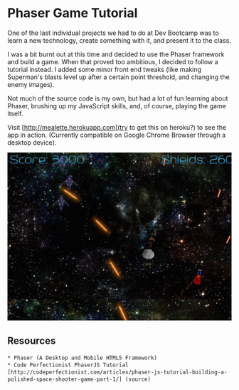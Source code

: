 # Phaser Game Tutorial
One of the last individual projects we had to do at Dev Bootcamp was to learn a new technology, create something with it, and present it to the class.

I was a bit burnt out at this time and decided to use the Phaser framework and build a game. When that proved too ambitious, I decided to follow a tutorial instead. I added some minor front end tweaks (like making Superman's blasts level up after a certain point threshold, and changing the enemy images).

Not much of the source code is my own, but had a lot of fun learning about Phaser, brushing up my JavaScript skills, and, of course, playing the game itself.

Visit [http://mealette.herokuapp.com](try to get this on heroku?) to see the app in action. (Currently compatible on Google Chrome Browser through a desktop device).

![phaser game tutorial](/assets/phaser-game-screen-shot.png)


## Resources
```
* Phaser (A Desktop and Mobile HTML5 Framework)
* Code Perfectionist PhaserJS Tutorial [http://codeperfectionist.com/articles/phaser-js-tutorial-building-a-polished-space-shooter-game-part-1/] (source)
```